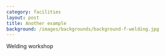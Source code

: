 ```yaml
---
category: facilities
layout: post
title: Another example
background: /images/backgrounds/background-f-welding.jpg
---
```

Welding workshop